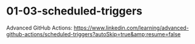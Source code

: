 # 01-03-scheduled-triggers
Advanced GitHub Actions: https://www.linkedin.com/learning/advanced-github-actions/scheduled-triggers?autoSkip=true&amp;resume=false

